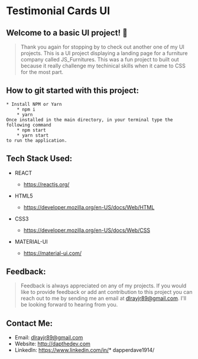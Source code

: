 # Testimonial Cards UI

## Welcome to a basic UI project! 👋

> Thank you again for stopping by to check out another one of my UI projects. This is a UI project displaying a landing page for a furniture company called JS_Furnitures. This was a fun project to built out because it really challenge my techinical skills when it came to CSS for the most part. 

## How to git started with this project:
    * Install NPM or Yarn
        * npm i
        * yarn
    Once installed in the main directory, in your terminal type the following command
        * npm start
        * yarn start
    to run the application.

## Tech Stack Used:
* REACT
    * https://reactjs.org/         

* HTML5
    * https://developer.mozilla.org/en-US/docs/Web/HTML

* CSS3
    *  https://developer.mozilla.org/en-US/docs/Web/CSS

* MATERIAL-UI
    * https://material-ui.com/


## Feedback:
> Feedback is always appreciated on any of my projects. If you would like to provide feedback or add ant contribution to this project you can reach out to me by sending me an email at dlrayjr89@gmail.com. I'll be looking forward to hearing from you.

## Contact Me:

* Email: dlrayjr89@gmail.com
* Website: http://dapthedev.com
* LinkedIn: https://www.linkedin.com/in/* dapperdave1914/
